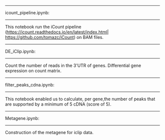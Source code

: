 **********************
icount_pipeline.ipynb:
**********************
This notebook run the iCount pipeline (https://icount.readthedocs.io/en/latest/index.html| https://github.com/tomazc/iCount) on BAM files.
***************
DE_iClip.ipynb:
***************
Count the number of reads in the 3'UTR of genes.
Differential gene expression on count matrix.
************************
filter_peaks_cdna.ipynb:
************************
This notebook enabled us to calculate, per gene,the number of peaks that are supported by a minimum of 5 cDNA (score of 5).
***************
Metagene.ipynb:
***************
Construction of the metagene for iclip data.
